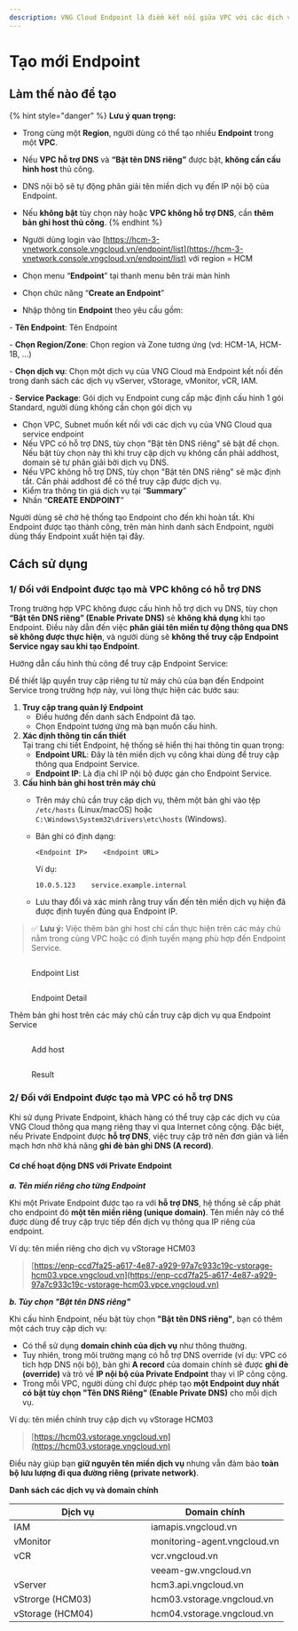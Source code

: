 ```yaml
---
description: VNG Cloud Endpoint là điểm kết nối giữa VPC với các dịch vụ của VNG Cloud
---
```


# Tạo mới Endpoint

## Làm thế nào để tạo

{% hint style="danger" %}
**Lưu ý quan trọng:**

* Trong cùng một **Region**, người dùng có thể tạo nhiều **Endpoint** trong một **VPC**.
* Nếu **VPC hỗ trợ DNS** và **“Bật tên DNS riêng”** được bật, **không cần cấu hình host** thủ công.
* DNS nội bộ sẽ tự động phân giải tên miền dịch vụ đến IP nội bộ của Endpoint.
* Nếu **không bật** tùy chọn này hoặc **VPC không hỗ trợ DNS**, cần **thêm bản ghi host thủ công**.
{% endhint %}

* Người dùng login vào  [https://hcm-3-vnetwork.console.vngcloud.vn/endpoint/list](https://hcm-3-vnetwork.console.vngcloud.vn/endpoint/list)  với region = HCM
* Chọn menu “**Endpoint**” tại thanh menu bên trái màn hình
* Chọn chức năng “**Create an Endpoint**”
* Nhập thông tin **Endpoint** theo yêu cầu gồm:

&#x20;         \- **Tên Endpoint**: Tên Endpoint

&#x20;         \- **Chọn Region/Zone**: Chọn region và Zone tương ứng (vd: HCM-1A, HCM-1B, ...)

&#x20;         \- **Chọn dịch vụ**: Chọn một dịch vụ của VNG Cloud mà Endpoint kết nối đến trong danh sách các dịch vụ vServer, vStorage, vMonitor, vCR, IAM.     &#x20;

&#x20;         \- **Service Package**: Gói dịch vụ Endpoint cung cấp mặc định cấu hình 1 gói Standard, người dùng không cần chọn gói dịch vụ

* Chọn VPC, Subnet muốn kết nối với các dịch vụ của VNG Cloud qua service endpoint
* Nếu VPC có hỗ trợ DNS, tùy chọn "Bật tên DNS riêng" sẽ bật để chọn. Nếu bật tùy chọn này thì khi truy cập dịch vụ không cần phải addhost, domain sẽ tự phân giải bởi dịch vụ DNS.
* Nếu VPC không hỗ trợ DNS, tùy chọn "Bật tên DNS riêng" sẽ mặc định tắt. Cần phải addhost để có thể truy cập được dịch vụ.
* Kiểm tra thông tin giá dịch vụ tại “**Summary**”
* Nhấn “**CREATE ENDPOINT**”

&#x20;Người dùng sẽ chờ hệ thống tạo Endpoint cho đến khi hoàn tất. Khi Endpoint được tạo thành công, trên màn hình danh sách Endpoint, người dùng thấy Endpoint xuất hiện tại đây.

## Cách sử dụng <a href="#how-to-use" id="how-to-use"></a>

### **1/ Đối với Endpoint được tạo mà VPC không có hỗ trợ DNS**

Trong trường hợp VPC không được cấu hình hỗ trợ dịch vụ DNS, tùy chọn **“Bật tên DNS riêng” (Enable Private DNS)** sẽ **không khả dụng** khi tạo Endpoint. Điều này dẫn đến việc **phân giải tên miền tự động thông qua DNS sẽ không được thực hiện**, và người dùng sẽ **không thể truy cập Endpoint Service ngay sau khi tạo Endpoint**.

Hướng dẫn cấu hình thủ công để truy cập Endpoint Service:

Để thiết lập quyền truy cập riêng tư từ máy chủ của bạn đến Endpoint Service trong trường hợp này, vui lòng thực hiện các bước sau:

1. **Truy cập trang quản lý Endpoint**
   * Điều hướng đến danh sách Endpoint đã tạo.
   * Chọn Endpoint tương ứng mà bạn muốn cấu hình.
2. **Xác định thông tin cần thiết**\
   Tại trang chi tiết Endpoint, hệ thống sẽ hiển thị hai thông tin quan trọng:
   * **Endpoint URL**: Đây là tên miền dịch vụ công khai dùng để truy cập thông qua Endpoint Service.
   * **Endpoint IP**: Là địa chỉ IP nội bộ được gán cho Endpoint Service.
3. **Cấu hình bản ghi host trên máy chủ**
   * Trên máy chủ cần truy cập dịch vụ, thêm một bản ghi vào tệp `/etc/hosts` (Linux/macOS) hoặc `C:\Windows\System32\drivers\etc\hosts` (Windows).
   *   Bản ghi có định dạng:

       ```
       <Endpoint IP>    <Endpoint URL>
       ```

       Ví dụ:

       ```
       10.0.5.123    service.example.internal
       ```
   * Lưu thay đổi và xác minh rằng truy vấn đến tên miền dịch vụ hiện đã được định tuyến đúng qua Endpoint IP.

> ✅ **Lưu ý:** Việc thêm bản ghi host chỉ cần thực hiện trên các máy chủ nằm trong cùng VPC hoặc có định tuyến mạng phù hợp đến Endpoint Service.

<figure><img src="https://docs.vngcloud.vn/~gitbook/image?url=https%3A%2F%2F1985221522-files.gitbook.io%2F%7E%2Ffiles%2Fv0%2Fb%2Fgitbook-x-prod.appspot.com%2Fo%2Fspaces%252F7rE7M1L7GYcwQzNGd0aB%252Fuploads%252FMmsmN65yCpwVKxtPZwUL%252Fimage.png%3Falt%3Dmedia%26token%3Dd2b58bd9-7cad-4166-8c77-bed404188907&#x26;width=768&#x26;dpr=4&#x26;quality=100&#x26;sign=c2e20add&#x26;sv=2" alt=""><figcaption><p>Endpoint List</p></figcaption></figure>

<figure><img src="https://docs.vngcloud.vn/~gitbook/image?url=https%3A%2F%2F1985221522-files.gitbook.io%2F%7E%2Ffiles%2Fv0%2Fb%2Fgitbook-x-prod.appspot.com%2Fo%2Fspaces%252F7rE7M1L7GYcwQzNGd0aB%252Fuploads%252Fk9wUuwK8MUUV9Hw4gq1k%252Fimage.png%3Falt%3Dmedia%26token%3Da9294a84-308a-40d3-b0c4-0afa2acbdf03&#x26;width=768&#x26;dpr=4&#x26;quality=100&#x26;sign=a45880d0&#x26;sv=2" alt=""><figcaption><p>Endpoint Detail</p></figcaption></figure>

Thêm bản ghi host trên các máy chủ cần truy cập dịch vụ qua  Endpoint Service

<figure><img src="https://docs.vngcloud.vn/~gitbook/image?url=https%3A%2F%2F1985221522-files.gitbook.io%2F%7E%2Ffiles%2Fv0%2Fb%2Fgitbook-x-prod.appspot.com%2Fo%2Fspaces%252F7rE7M1L7GYcwQzNGd0aB%252Fuploads%252FH7ovuNeYajOMMFAW87q3%252Fimage.png%3Falt%3Dmedia%26token%3Da1f68119-95fc-46aa-b0db-c9ae80d2ba14&#x26;width=768&#x26;dpr=4&#x26;quality=100&#x26;sign=1e34008f&#x26;sv=2" alt=""><figcaption><p>Add host</p></figcaption></figure>

<figure><img src="https://docs.vngcloud.vn/~gitbook/image?url=https%3A%2F%2F1985221522-files.gitbook.io%2F%7E%2Ffiles%2Fv0%2Fb%2Fgitbook-x-prod.appspot.com%2Fo%2Fspaces%252F7rE7M1L7GYcwQzNGd0aB%252Fuploads%252FedY062hUCSIow53Eb8lO%252Fimage.png%3Falt%3Dmedia%26token%3D2c362fdd-1732-4715-a0fd-2fd07c668c02&#x26;width=768&#x26;dpr=4&#x26;quality=100&#x26;sign=4c94202b&#x26;sv=2" alt=""><figcaption><p>Result</p></figcaption></figure>

### **2/ Đối với Endpoint được tạo mà VPC có hỗ trợ DNS**

Khi sử dụng Private Endpoint, khách hàng có thể truy cập các dịch vụ của VNG Cloud thông qua mạng riêng thay vì qua Internet công cộng. Đặc biệt, nếu Private Endpoint được **hỗ trợ DNS**, việc truy cập trở nên đơn giản và liền mạch hơn nhờ khả năng **ghi đè bản ghi DNS (A record)**.

#### Cơ chế hoạt động DNS với Private Endpoint

_**a. Tên miền riêng cho từng Endpoint**_

Khi một Private Endpoint được tạo ra với **hỗ trợ DNS**, hệ thống sẽ cấp phát cho endpoint đó **một tên miền riêng (unique domain)**. Tên miền này có thể được dùng để truy cập trực tiếp đến dịch vụ thông qua IP riêng của endpoint.

Ví dụ: tên miền riêng cho dịch vụ vStorage HCM03

> [https://enp-ccd7fa25-a617-4e87-a929-97a7c933c19c-vstorage-hcm03.vpce.vngcloud.vn](https://enp-ccd7fa25-a617-4e87-a929-97a7c933c19c-vstorage-hcm03.vpce.vngcloud.vn)

_**b. Tùy chọn "Bật tên DNS riêng"**_

Khi cấu hình Endpoint, nếu bật tùy chọn **"Bật tên DNS riêng"**, bạn có thêm một cách truy cập dịch vụ:

* Có thể sử dụng **domain chính của dịch vụ** như thông thường.
* Tuy nhiên, trong môi trường mạng có hỗ trợ DNS override (ví dụ: VPC có tích hợp DNS nội bộ), bản ghi **A record** của domain chính sẽ được **ghi đè (override)** và trỏ về **IP nội bộ của Private Endpoint** thay vì IP công cộng.
* Trong mỗi VPC, người dùng chỉ được phép tạo **một Endpoint duy nhất có bật tùy chọn "Tên DNS Riêng" (Enable Private DNS)** cho mỗi dịch vụ.

Ví dụ: tên miền chính truy cập dịch vụ vStorage HCM03

> [https://hcm03.vstorage.vngcloud.vn](https://hcm03.vstorage.vngcloud.vn)

Điều này giúp bạn **giữ nguyên tên miền dịch vụ** nhưng vẫn đảm bảo **toàn bộ lưu lượng đi qua đường riêng (private network)**.

**Danh sách các dịch vụ và domain chính**

<table><thead><tr><th width="231.5078125">Dịch vụ</th><th>Domain chính</th></tr></thead><tbody><tr><td>IAM</td><td>iamapis.vngcloud.vn</td></tr><tr><td>vMonitor</td><td>monitoring-agent.vngcloud.vn</td></tr><tr><td>vCR</td><td>vcr.vngcloud.vn</td></tr><tr><td></td><td>veeam-gw.vngcloud.vn</td></tr><tr><td>vServer</td><td>hcm3.api.vngcloud.vn</td></tr><tr><td>vStrorge (HCM03)</td><td>hcm03.vstorage.vngcloud.vn</td></tr><tr><td>vStorage (HCM04)</td><td>hcm04.vstorage.vngcloud.vn</td></tr></tbody></table>
